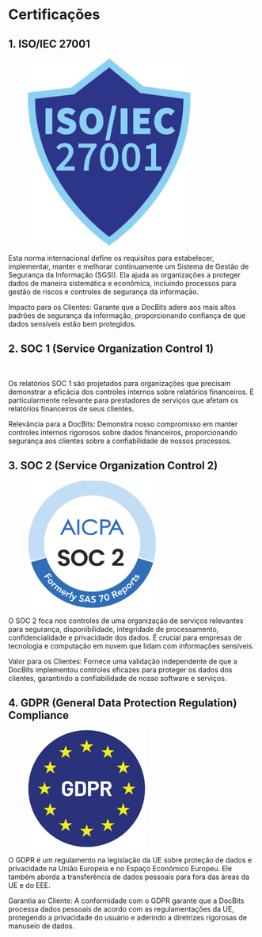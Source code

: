 # Certificações

## 1. ISO/IEC 27001

<figure><img src="../.gitbook/assets/certifications1.png" alt=""><figcaption></figcaption></figure>

Esta norma internacional define os requisitos para estabelecer, implementar, manter e melhorar continuamente um Sistema de Gestão de Segurança da Informação (SGSI). Ela ajuda as organizações a proteger dados de maneira sistemática e econômica, incluindo processos para gestão de riscos e controles de segurança da informação.

Impacto para os Clientes: Garante que a DocBits adere aos mais altos padrões de segurança da informação, proporcionando confiança de que dados sensíveis estão bem protegidos.



## 2. SOC 1 (Service Organization Control 1)

<figure><img src="../.gitbook/assets/certifications2.avif" alt=""><figcaption></figcaption></figure>

Os relatórios SOC 1 são projetados para organizações que precisam demonstrar a eficácia dos controles internos sobre relatórios financeiros. É particularmente relevante para prestadores de serviços que afetam os relatórios financeiros de seus clientes.

Relevância para a DocBits: Demonstra nosso compromisso em manter controles internos rigorosos sobre dados financeiros, proporcionando segurança aos clientes sobre a confiabilidade de nossos processos.



## 3. SOC 2 (Service Organization Control 2)

<figure><img src="../.gitbook/assets/certifications3.png" alt=""><figcaption></figcaption></figure>

O SOC 2 foca nos controles de uma organização de serviços relevantes para segurança, disponibilidade, integridade de processamento, confidencialidade e privacidade dos dados. É crucial para empresas de tecnologia e computação em nuvem que lidam com informações sensíveis.

Valor para os Clientes: Fornece uma validação independente de que a DocBits implementou controles eficazes para proteger os dados dos clientes, garantindo a confiabilidade de nosso software e serviços.



## 4. GDPR (General Data Protection Regulation) Compliance

<figure><img src="../.gitbook/assets/certifications4.png" alt=""><figcaption></figcaption></figure>

O GDPR é um regulamento na legislação da UE sobre proteção de dados e privacidade na União Europeia e no Espaço Econômico Europeu. Ele também aborda a transferência de dados pessoais para fora das áreas da UE e do EEE.

Garantia ao Cliente: A conformidade com o GDPR garante que a DocBits processa dados pessoais de acordo com as regulamentações da UE, protegendo a privacidade do usuário e aderindo a diretrizes rigorosas de manuseio de dados.
